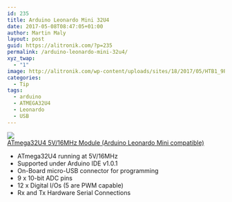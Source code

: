 ```yaml
---
id: 235
title: Arduino Leonardo Mini 32U4
date: 2017-05-08T08:47:05+01:00
author: Martin Maly
layout: post
guid: https://alitronik.com/?p=235
permalink: /arduino-leonardo-mini-32u4/
xyz_twap:
  - "1"
image: http://alitronik.com/wp-content/uploads/sites/18/2017/05/HTB1_9PmLXXXXXaGXVXXq6xXFXXXZ.jpg
categories:
  - Tip
tags:
  - arduino
  - ATMEGA32U4
  - Leonardo
  - USB
---
```

<a href="http://s.click.aliexpress.com/e/nEMVj2j" target="_parent"><img src="//ae01.alicdn.com/kf/HTB14LXzQFXXXXaEapXXq6xXFXXXG/ATmega32U4-5V-16MHz-Module-New-Pro-Micro-for-arduino-with-2-row-pin-header-For-font.jpg_220x220.jpg" /></a><span style="display: block;"><a href="http://s.click.aliexpress.com/e/nEMVj2j" target="_parent">ATmega32U4 5V/16MHz Module (Arduino Leonardo Mini compatible)</a></span>

  * ATmega32U4 running at 5V/16MHz
  * Supported under Arduino IDE v1.0.1
  * On-Board micro-USB connector for programming
  * 9 x 10-bit ADC pins
  * 12 x Digital I/Os (5 are PWM capable)
  * Rx and Tx Hardware Serial Connections
